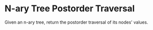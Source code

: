 # N-ary Tree Postorder Traversal

Given an n-ary tree, return the postorder traversal of its nodes' values.
